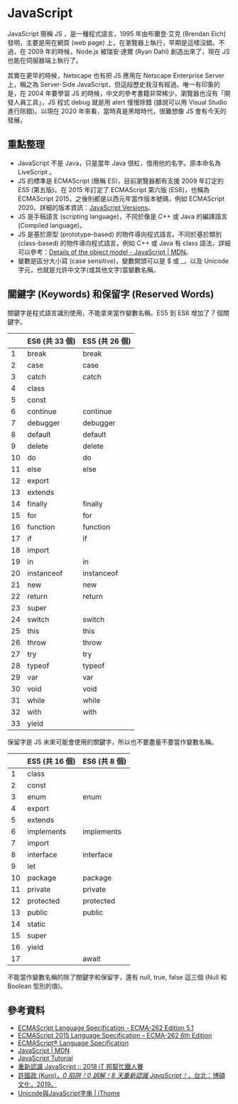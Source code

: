 # JavaScript

JavaScript 簡稱 JS ，是一種程式語言，1995 年由布蘭登·艾克 (Brendan Eich) 發明，主要是用在網頁 (web page) 上，在瀏覽器上執行，早期是這樣沒錯。不過，在 2009 年的時候，Node.js 被瑞安·達爾 (Ryan Dahl) 創造出來了，現在 JS 也能在伺服器端上執行了。

其實在更早的時候，Netscape 也有把 JS 應用在 Netscape Enterprise Server 上，稱之為 Server-Side JavaScript，但這段歷史我沒有經過。唯一有印象的是，在 2004 年要學習 JS 的時候，中文的參考書籍非常稀少，瀏覽器也沒有「開發人員工具」，JS 程式 debug 就是用 alert 慢慢除錯 (據說可以用 Visual Studio 進行除錯)。以現在 2020 年來看，當時真是黑暗時代，很難想像 JS 會有今天的發展。

## 重點整理

* JavaScript 不是 Java，只是當年 Java 很紅，借用他的名字。原本命名為 LiveScript 。
* JS 的標準是 ECMAScript (簡稱 ES)，目前瀏覽器都有支援 2009 年訂定的 ES5 (第五版)。在 2015 年訂定了 ECMAScript 第六版 (ES6)，也稱為 ECMAScript 2015，之後則都是以西元年當作版本號碼，例如 ECMAScript 2020。詳細的版本資訊：[JavaScript Versions](https://www.w3schools.com/js/js_versions.asp)。
* JS 是手稿語言 (scripting language)，不同於像是 C++ 或 Java 的編譯語言 (Compiled language)。
* JS 是基於原型 (prototype-based) 的物件導向程式語言。不同於基於類別 (class-based) 的物件導向程式語言，例如 C++ 或 Java 有 class 語法，詳細可以參考：[Details of the object model - JavaScript | MDN](https://developer.mozilla.org/en-US/docs/Web/JavaScript/Guide/Details_of_the_Object_Model)。
* 變數是區分大小寫 (case sensitive)，變數開頭可以是 $ 或 _，以及 Unicode 字元，也就是允許中文字(或其他文字)當變數名稱。

## 關鍵字 (Keywords) 和保留字 (Reserved Words)

關鍵字是程式語言識別使用，不能拿來當作變數名稱。ES5 到 ES6 增加了 7 個關鍵字。

|     | ES6 (共 33 個) | ES5 (共 26 個) |
| --- | -------------- | -------------- |
| 1   | break          | break          |
| 2   | case           | case           |
| 3   | catch          | catch          |
| 4   | class          |                |
| 5   | const          |                |
| 6   | continue       | continue       |
| 7   | debugger       | debugger       |
| 8   | default        | default        |
| 9   | delete         | delete         |
| 10  | do             | do             |
| 11  | else           | else           |
| 12  | export         |                |
| 13  | extends        |                |
| 14  | finally        | finally        |
| 15  | for            | for            |
| 16  | function       | function       |
| 17  | if             | if             |
| 18  | import         |                |
| 19  | in             | in             |
| 20  | instanceof     | instanceof     |
| 21  | new            | new            |
| 22  | return         | return         |
| 23  | super          |                |
| 24  | switch         | switch         |
| 25  | this           | this           |
| 26  | throw          | throw          |
| 27  | try            | try            |
| 28  | typeof         | typeof         |
| 29  | var            | var            |
| 30  | void           | void           |
| 31  | while          | while          |
| 32  | with           | with           |
| 33  | yield          |                |

保留字是 JS 未來可能會使用的關鍵字，所以也不要盡量不要當作變數名稱。

|     | ES5 (共 16 個) | ES6 (共 8 個) |
| --- | -------------- | ------------- |
| 1   | class          |               |
| 2   | const          |               |
| 3   | enum           | enum          |
| 4   | export         |               |
| 5   | extends        |               |
| 6   | implements     | implements    |
| 7   | import         |               |
| 8   | interface      | interface     |
| 9   | let            |               |
| 10  | package        | package       |
| 11  | private        | private       |
| 12  | protected      | protected     |
| 13  | public         | public        |
| 14  | static         |               |
| 15  | super          |               |
| 16  | yield          |               |
| 17  |                | await         |

不能當作變數名稱的除了關鍵字和保留字，還有 null, true, false 這三個 (Null 和 Boolean 型別的值)。

## 參考資料

* [ECMAScript Language Specification - ECMA-262 Edition 5.1](https://www.ecma-international.org/ecma-262/5.1/)
* [ECMAScript 2015 Language Specification &ndash; ECMA-262 6th Edition](http://www.ecma-international.org/ecma-262/6.0/)
* [ECMAScript® Language Specification](https://tc39.es/ecma262/)
* [JavaScript | MDN](https://developer.mozilla.org/en-US/docs/Web/JavaScript)
* [JavaScript Tutorial](https://www.w3schools.com/js/)
* [重新認識 JavaScript :: 2018 iT 邦幫忙鐵人賽](https://ithelp.ithome.com.tw/users/20065504/ironman/1259)
* [許國政 (Kuro)，*0 陷阱！0 誤解！8 天重新認識 JavaScript！*，台北：博碩文化，2019。](http://www.drmaster.com.tw/Bookinfo.asp?BookID=MP21913)
* [Unicode與JavaScript字串 | iThome](https://www.ithome.com.tw/voice/131688)

